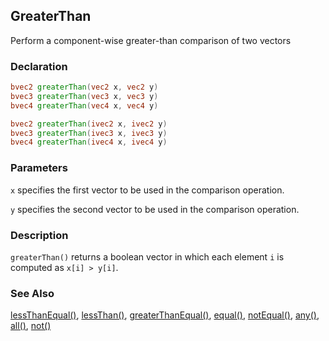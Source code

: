 ## GreaterThan
Perform a component-wise greater-than comparison of two vectors

### Declaration
```glsl
bvec2 greaterThan(vec2 x, vec2 y)  
bvec3 greaterThan(vec3 x, vec3 y)  
bvec4 greaterThan(vec4 x, vec4 y)  

bvec2 greaterThan(ivec2 x, ivec2 y)  
bvec3 greaterThan(ivec3 x, ivec3 y)  
bvec4 greaterThan(ivec4 x, ivec4 y)
```

### Parameters
```x``` specifies the first vector to be used in the comparison operation.

```y``` specifies the second vector to be used in the comparison operation.

### Description
```greaterThan()``` returns a boolean vector in which each element ```i``` is computed as ```x[i] > y[i]```.

### See Also
[lessThanEqual()](index.html#lessThanEqual.md), [lessThan()](index.html#lessThan.md), [greaterThanEqual()](index.html#greaterThanEqual.md), [equal()](index.html#equal.md), [notEqual()](index.html#notEqual.md), [any()](index.html#any.md), [all()](index.html#all.md), [not()](index.html#not.md)
